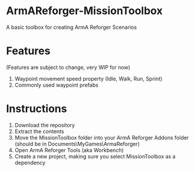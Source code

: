 # ArmAReforger-MissionToolbox
A basic toolbox for creating ArmA Reforger Scenarios

# Features
(Features are subject to change, very WIP for now)
1. Waypoint movement speed property (Idle, Walk, Run, Sprint)
2. Commonly used waypoint prefabs

# Instructions
1. Download the repository
2. Extract the contents
3. Move the MissionToolbox folder into your ArmA Reforger Addons folder (should be in Documents\MyGames\ArmaReforger)
4. Open ArmA Reforger Tools (aka Workbench)
5. Create a new project, making sure you select MissionToolbox as a dependency
